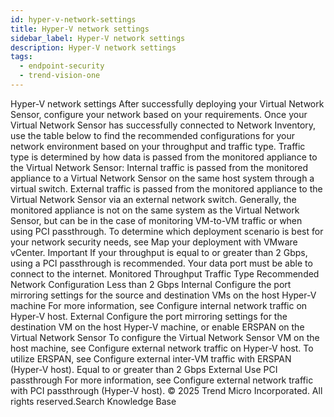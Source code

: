 ```yaml
---
id: hyper-v-network-settings
title: Hyper-V network settings
sidebar_label: Hyper-V network settings
description: Hyper-V network settings
tags:
  - endpoint-security
  - trend-vision-one
---
```


 Hyper-V network settings After successfully deploying your Virtual Network Sensor, configure your network based on your requirements. Once your Virtual Network Sensor has successfully connected to Network Inventory, use the table below to find the recommended configurations for your network environment based on your throughput and traffic type. Traffic type is determined by how data is passed from the monitored appliance to the Virtual Network Sensor: Internal traffic is passed from the monitored appliance to a Virtual Network Sensor on the same host system through a virtual switch. External traffic is passed from the monitored appliance to the Virtual Network Sensor via an external network switch. Generally, the monitored appliance is not on the same system as the Virtual Network Sensor, but can be in the case of monitoring VM-to-VM traffic or when using PCI passthrough. To determine which deployment scenario is best for your network security needs, see Map your deployment with VMware vCenter. Important If your throughput is equal to or greater than 2 Gbps, using a PCI passthrough is recommended. Your data port must be able to connect to the internet. Monitored Throughput Traffic Type Recommended Network Configuration Less than 2 Gbps Internal Configure the port mirroring settings for the source and destination VMs on the host Hyper-V machine For more information, see Configure internal network traffic on Hyper-V host. External Configure the port mirroring settings for the destination VM on the host Hyper-V machine, or enable ERSPAN on the Virtual Network Sensor To configure the Virtual Network Sensor VM on the host machine, see Configure external network traffic on Hyper-V host. To utilize ERSPAN, see Configure external inter-VM traffic with ERSPAN (Hyper-V host). Equal to or greater than 2 Gbps External Use PCI passthrough For more information, see Configure external network traffic with PCI passthrough (Hyper-V host). © 2025 Trend Micro Incorporated. All rights reserved.Search Knowledge Base